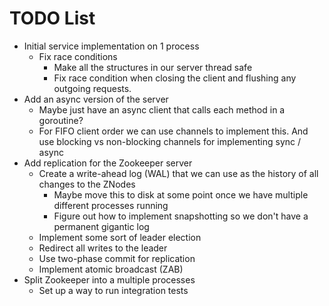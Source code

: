 # TODO List

- Initial service implementation on 1 process
  - Fix race conditions
    - Make all the structures in our server thread safe
    - Fix race condition when closing the client and flushing any outgoing requests.
- Add an async version of the server
  - Maybe just have an async client that calls each method in a goroutine?
  - For FIFO client order we can use channels to implement this. And use blocking vs non-blocking channels for implementing sync / async
- Add replication for the Zookeeper server
  - Create a write-ahead log (WAL) that we can use as the history of all changes to the ZNodes
    - Maybe move this to disk at some point once we have multiple different processes running
    - Figure out how to implement snapshotting so we don't have a permanent gigantic log
  - Implement some sort of leader election
  - Redirect all writes to the leader
  - Use two-phase commit for replication
  - Implement atomic broadcast (ZAB)
- Split Zookeeper into a multiple processes
  - Set up a way to run integration tests